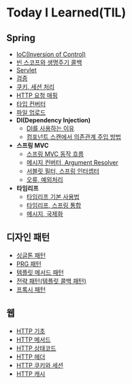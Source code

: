 # Today I Learned(TIL)
## Spring
* [IoC(Inversion of Control)](spring/IoC(Inversion%20of%20Control).md)
* [빈 스코프와 생명주기 콜백](spring/bean-scope.md)
* [Servlet](spring/servlet.md)
* [검증](spring/validation.md)
* [쿠키, 세션 처리](spring/spring-cookie-session.md)
* [HTTP 요청 매핑](spring/http-request-mapping.md)
* [타입 컨버터](spring/type-converter.md)
* [파일 업로드](spring/file-upload.md)
* __DI(Dependency Injection)__
    + [DI를 사용하는 이유](spring/DI(Dependency%20Injection).md)
    + [컴포넌트 스캔에서 의존관계 주입 방법](spring/component_scan.md)
* __스프링 MVC__
  + [스프링 MVC 동작 흐름](spring/spring-mvc-flow.md)
  + [메시지 컨버터, Argument Resolver](spring/message-converter.md)
  + [서블릿 필터, 스프링 인터셉터](spring/filter-interceptor.md)
  + [오류, 예외처리](spring/spring-exception.md)
* __타임리프__
  + [타임리프 기본 사용법](spring/thymeleaf-uses.md)
  + [타임리프, 스프링 통합](spring/thymeleaf-spring-integration.md)
  + [메시지, 국제화](spring/messages.md)
## 디자인 패턴
* [싱글톤 패턴](design%20pattern/singleton-pattern.md)
* [PRG 패턴](design%20pattern/prg-pattern.md)
* [템플릿 메서드 패턴](design%20pattern/template-method.md)
* [전략 패턴(템플릿 콜백 패턴)](design%20pattern/strategy.md)
* [프록시 패턴](design%20pattern/proxy-pattern.md)
## 웹
* [HTTP 기초](web/http.md)
* [HTTP 메서드](web/httpMethod.md)
* [HTTP 상태코드](web/httpStatusCode.md)
* [HTTP 헤더](web/httpHeader.md)
* [HTTP 쿠키와 세션](web/cookie_session.md)
* [HTTP 캐시](web/cache.md)